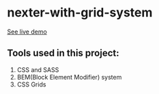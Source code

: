 # nexter-with-grid-system

[See live demo](https://sazid-hasan.github.io/nexter-using-grid/)

## Tools used in this project:
1. CSS and SASS
2. BEM(Block Element Modifier) system
3. CSS Grids
